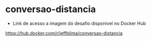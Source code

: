 # conversao-distancia

- Link de acesso a imagem do desafio disponivel no Docker Hub

https://hub.docker.com/r/jeffblima/conversao-distancia
